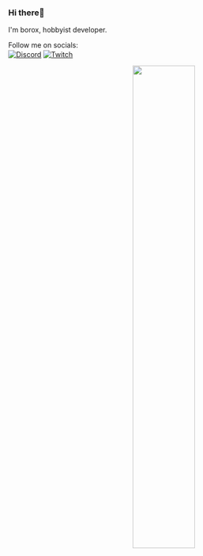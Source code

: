 ### Hi there👋
I'm borox, hobbyist developer.

Follow me on socials:
</br>
<a href="https://discord.com/users/314424536256872449" target="_blank"><img align="center" alt="Discord" src="https://img.shields.io/badge/-Discord-5865f2?style=flat&logo=discord&logoColor=white" /></a> <a href="https://twitch.tv/borooox" target="_blank"><img align="center" alt="Twitch" src="https://img.shields.io/badge/-Twitch-6441a5?style=flat&logo=twitch&logoColor=white" /></a>

<img width="50%" align="right" src="https://github-readme-stats.vercel.app/api/top-langs?username=borox345&theme=dark&hide_border=true&layout=compact&langs_count=6">
